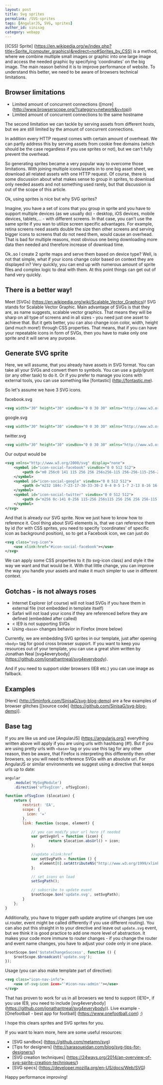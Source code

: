 ```yaml
---
layout: post
title: Svg sprites
permalink: /SVG-sprites
tags: [AngularJS, SVG, sprites]
author_id: sinisag
category: webapp
---
```


[(CSS) Sprite] (https://en.wikipedia.org/w/index.php?title=Sprite_(computer_graphics)&redirect=no#Sprites_by_CSS) is a method, where we combine multiple small images or graphic into one large image and access the needed graphic by specifying 'coordinates' on the big image.
The main reason behind it is to improve performance of website. To understand this better, we need to be aware of browsers technical limitations.

## Browser limitations

- Limited amount of concurrent connections ([more] (http://www.browserscope.org/?category=network&v=top))
- Limited amount of concurrent connections to the same hostname

The second limitation we can tackle by serving assets from different hosts, but we are still limited by the amount of concurrent connections.

In addition every HTTP request comes with certain amount of overhead. We can partly address this by serving assets from cookie free domains (which should be the case regardless if you use sprites or not), but we can't fully prevent the overhead.

So generating sprites became a very popular way to overcome those limitations. With joining multiple icons/assets in to one big asset sheet, we download all related assets with one HTTP request.
Of course, there is some discussion about what makes sense to group in sprites, to download only needed assets and not something used rarely, but that discussion is out of the scope of this article.

Ok, using sprites is nice but why SVG sprites?

Imagine, you have a set of icons that you group in sprite and you have to support multiple devices (as we usually do) - desktop, iOS devices, mobile devices, tablets,... - with different screens. In that case, you can't use the same sprite if you wan to utilize screen specific advantages. For example, retina screens need assets double the size then other screens and serving bigger icons to screens that do not need them,
would cause an overhead. That is bad for multiple reasons, most obvious one being downloading more data then needed and therefore increase of download time.

Ok..so I create 2 sprite maps and serve them based on device type? Well, is not that simple, what if your icons change color based on context they are displayed in? Very quickly, you can end up with numerous amount of sprite files and complex logic to deal with them. At this point things can get out of hand very quickly.

## There is a better way!

Meet [SVGs] (https://en.wikipedia.org/wiki/Scalable_Vector_Graphics)! SVG stands for Scalable Vector Graphic. Main advantage of SVGs is that they are, as name suggests, scalable vector graphics. That means they will be sharp on all type of screens and in all sizes - you need just one asset to achieve that. But it gets better, you can also change icon color, width, height (and much more!) through CSS properties. That means, that if you can have your repeatable icons in form of SVGs, then you have to make only one sprite and it will serve any purpose.

## Generate SVG sprite

Here, we will assume, that you already have assets in SVG format. You can take all your SVGs and convert them to symbols. You can use a gulp/grunt (or any other task) to do it. Or if you prefer to manage you icons with external tools, you can use something like [fontastic] (http://fontastic.me).

So let's assume we have 3 SVG icons.

facebook.svg

```xml
<svg width="30" height="30" viewBox="0 0 30 30" xmlns="http://www.w3.org/2000/svg" xmlns:sketch="http://www.bohemiancoding.com/sketch/ns"><title>social_facebook</title><desc>Created with Sketch.</desc><path d="M0 15c0 8.285 6.715 15 15 15s15-6.715 15-15c0-8.284-6.715-15-15-15s-15 6.716-15 15zm18.552-4.635h-2.254c-.268 0-.564.35-.564.819v1.629h2.819v2.321h-2.819v6.971h-2.662v-6.971h-2.414v-2.321h2.414v-1.366c0-1.959 1.36-3.553 3.226-3.553h2.254v2.471z" sketch:type="MSShapeGroup"/></svg>
```

google.svg


```xml
<svg width="30" height="30" viewBox="0 0 30 30" xmlns="http://www.w3.org/2000/svg" xmlns:sketch="http://www.bohemiancoding.com/sketch/ns"><title>social_google</title><desc>Created with Sketch.</desc><path d="M13.588 10.758c-.377-1.328-.987-1.72-1.934-1.72-.103 0-.205.013-.304.042-.411.116-.736.458-.918.967-.185.516-.198 1.054-.036 1.668.288 1.094 1.066 1.888 1.851 1.888.102 0 .204-.014.303-.041.858-.242 1.395-1.552 1.039-2.804zm1.412-10.758c-8.284 0-15 6.716-15 15 0 8.285 6.716 15 15 15 8.284 0 15-6.715 15-15 0-8.284-6.716-15-15-15zm-.864 21.44c-.942.458-1.957.508-2.349.508l-.124-.002-.076.001c-.612 0-3.661-.14-3.661-2.917 0-2.729 3.32-2.941 4.338-2.941h.027c-.588-.784-.466-1.576-.466-1.576l-.22.007c-.383 0-1.122-.061-1.758-.471-.778-.5-1.17-1.351-1.17-2.53 0-3.329 3.635-3.464 3.671-3.464h3.632v.079c0 .407-.729.485-1.228.552-.167.023-.506.059-.603.108.92.489 1.068 1.262 1.068 2.412 0 1.308-.512 2.001-1.056 2.487-.336.301-.601.538-.601.854 0 .31.364.629.784.999.69.606 1.635 1.435 1.635 2.829 0 1.441-.62 2.474-1.843 3.067zm7.939-6.454h-2.369v2.368h-1.5v-2.368h-2.368v-1.5h2.368v-2.369h1.5v2.369h2.369v1.5zm-9.852 1.813l-.245.008c-.695.051-1.334.311-1.798.733-.46.415-.694.938-.66 1.471.07 1.109 1.262 1.761 2.711 1.655 1.426-.103 2.375-.922 2.306-2.033-.067-1.046-.974-1.834-2.314-1.834z" sketch:type="MSShapeGroup"/></svg>
```

twitter.svg

```xml
<svg width="30" height="30" viewBox="0 0 30 30" xmlns="http://www.w3.org/2000/svg" xmlns:sketch="http://www.bohemiancoding.com/sketch/ns"><title>social_twitter</title><desc>Created with Sketch.</desc><path d="M15 0c-8.284 0-15 6.716-15 15 0 8.285 6.716 15 15 15 8.285 0 15-6.715 15-15 0-8.284-6.715-15-15-15zm6.101 12.288l.008.383c0 3.903-2.972 8.405-8.406 8.405-1.668 0-3.22-.489-4.528-1.328.231.027.466.042.704.042 1.385 0 2.658-.473 3.67-1.266-1.292-.023-2.385-.877-2.759-2.051.18.034.365.053.556.053.269 0 .531-.036.778-.104-1.351-.271-2.37-1.466-2.37-2.896l.001-.038c.398.222.853.354 1.337.371-.793-.531-1.314-1.434-1.314-2.46 0-.541.145-1.048.4-1.485 1.457 1.788 3.634 2.964 6.089 3.088-.051-.217-.076-.442-.076-.674 0-1.631 1.322-2.954 2.954-2.954.85 0 1.617.359 2.156.933.674-.133 1.305-.379 1.877-.718-.222.69-.69 1.269-1.3 1.635.598-.071 1.167-.23 1.697-.465-.397.591-.897 1.113-1.475 1.529z" sketch:type="MSShapeGroup"/></svg>
```

Our output would be


```xml
<svg xmlns="http://www.w3.org/2000/svg" display="none">
    <symbol id="icon-social-facebook" viewBox="0 0 512 512">
        <path d="m0 256c0 141 115 256 256 256s256-115 256-256-115-256-256-256-256 115-256 256zm317-79h-39c-4 0-9 6-9 14v28h48v39h-48v119h-46v-119h-41v-39h41v-24c0-33 23-60 55-60h39z"/>
    </symbol>
    <symbol id="icon-social-google" viewBox="0 0 512 512">
        <path d="m232 184c-7-23-17-30-33-30-2 0-4 0-5 1-7 2-13 8-16 16-3 9-3 18-1 29 5 19 19 32 32 32 2 0 3 0 5-1 15-4 24-26 18-47zm24-184c-141 0-256 115-256 256s115 256 256 256 256-115 256-256-115-256-256-256zm-15 366c-16 8-33 9-40 9h-2-1c-11 0-63-3-63-50s57-50 74-50h1c-10-14-8-27-8-27h-4c-6 0-19-1-30-8-13-9-20-23-20-43 0-57 62-60 63-60h62v2c0 7-13 8-21 9-3 1-9 1-11 2 16 8 19 22 19 41 0 23-9 34-18 43-6 5-11 9-11 14 0 6 7 11 14 17 12 11 28 25 28 49s-11 42-32 52zm136-110h-41v40h-25v-40h-41v-26h41v-40h25v40h41zm-168 31h-5c-11 1-22 5-30 12s-12 16-12 25c2 19 22 31 47 29 24-2 40-16 39-35-1-18-17-31-39-31z"/>
    </symbol>
    <symbol id="icon-social-twitter" viewBox="0 0 512 512">
        <path d="m256 0c-141 0-256 115-256 256s115 256 256 256 256-115 256-256-115-256-256-256zm104 210v6c0 67-50 144-143 144-29 0-55-9-77-23 3 1 7 1 12 1 23 0 45-8 62-22-22 0-41-15-47-35 3 1 6 1 10 1s9-1 13-2c-23-4-41-25-41-49v-1c7 4 15 6 23 7-13-10-22-25-22-42 0-10 2-18 7-26 24 31 62 51 104 53-1-4-2-8-2-12 0-27 23-50 51-50 14 0 27 6 36 16 12-2 23-7 33-12-4 11-12 21-23 28 11-2 20-4 29-8-6 10-15 19-25 26z"/>
    </symbol>
</svg>

```

And that is already our SVG sprite. Now we just have to know how to reference it. Cool thing about SVG elements is, that we can reference them by id (for with CSS sprites, you need to specify 'coordinates' of specific icon as background position), so to get a Facebook icon, we can just do


```xml
<svg class="svg-icon">
    <use xlink:href="#icon-social-facebook"></use>
</svg>

```

We can apply some CSS properties to it (to svg-icon class) and style it the way we want and that would be it. With that little change, you can improve the way you handle your assets and make it much simpler to use in different context.


## Gotchas - is not always roses

- Internet Explorer (of course) will not load SVGs if you have them in external file (not embedded in template itself)
- Safari will not load your icons if they are referenced before they are defined (embedded after called)
- < IE9 is not supporting SVGs
- Using `<base>` changes behavior in Firefox (more below)

Currently, we are embedding SVG sprites in our template, just after opening `<body>` tag for good cross browser support. If you want to keep you resources out of your template, you can use a great shim written by Jonathan Neal [svg4everybody] (https://github.com/jonathantneal/svg4everybody).

And if you need to support older browsers (IE8 etc.) you can use image as fallback.

## Examples

[Here] (http://5minfork.com/SinisaG/svg-blog-demo) are a few examples of browser glitches [[source code] (https://github.com/SinisaG/svg-blog-demo)].

## Base tag

If you are like us and use [AngularJS] (https://angularjs.org/) everything written above will apply if you are using urls with hashbang (#!). But if you are using pretty urls with `<base>` tag or you use this tag for any other reason, then be aware, that Firefox is interpreting this differently then other browsers, so you will need to reference SVGs with an absolute url. For AngularJS or similar environments we suggest using a directive that keeps urls up to date:


```javascript
angular
    .module('MySvgModule')
    .directive('ofSvgIcon', ofSvgIcon);

function ofSvgIcon ($location) {
    return {
        restrict: 'EA',
        scope: {
          icon: '='
        },
        link: function (scope, element) {

            // you can modify your url here if needed
            var getSvgUrl = function (icon) {
                    return $location.absUrl() + icon;
            };

            //update xlink:href
            var setSvgPath = function () {
                element[0].setAttributeNS("http://www.w3.org/1999/xlink","xlink:href", getSvgPath(scope.icon));
            };

            // set icons on load
            setSvgPath();

            // subscribe to update event
            $rootScope.$on('update.svg', setSvgPath);
        }
    };
}

```


Additionally, you have to trigger path update anytime url changes (we use ui.router, event might be called differently if you use different routing). You can also put this straight in to your directive and leave out `update.svg` event, but we think it is good practice to add one more level of abstraction. It makes your code more immune to router changes - if you change the router and event name changes, you have to adjust your code only in one place.

```javascript
$rootScope.$on('$stateChangeSuccess', function () {
    $rootScope.$broadcast('update.svg');
});
```

Usage (you can also make template part of directive):

```xml
<svg class="icon-nav-info">
    <use of-svg-icon icon="'#icon-nav-admin'"></use>
</svg>
```

That has proven to work for us in all browsers we tend to support (IE10+, if you use IE9, you need to include [svg4everybody] (https://github.com/jonathantneal/svg4everybody)). Live example - [Onefootball - best app for football] (https://www.onefootball.com) ;)

I hope this clears sprites and SVG sprites for you.

If you want to learn more, here are some useful resources:

- [SVG sandbox] (https://github.com/metamn/svg)
- [Tips for designers] (http://sarasoueidan.com/blog/svg-tips-for-designers/)
- [SVG creation techniques] (https://24ways.org/2014/an-overview-of-svg-sprite-creation-techniques/)
- [SVG specs] (https://developer.mozilla.org/en-US/docs/Web/SVG)


Happy performance improving!